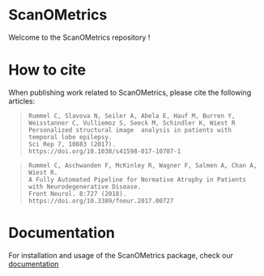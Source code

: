 # ScanOMetrics

Welcome to the ScanOMetrics repository !

How to cite
===========

When publishing work related to ScanOMetrics, please cite the following articles:

>     Rummel C, Slavova N, Seiler A, Abela E, Hauf M, Burren Y, Weisstanner C, Vulliemoz S, Seeck M, Schindler K, Wiest R
>     Personalized structural image  analysis in patients with temporal lobe epilepsy.
>     Sci Rep 7, 10883 (2017).
>     https://doi.org/10.1038/s41598-017-10707-1

>     Rummel C, Aschwanden F, McKinley R, Wagner F, Salmen A, Chan A, Wiest R.
>     A Fully Automated Pipeline for Normative Atrophy in Patients with Neurodegenerative Disease.
>     Front Neurol. 8:727 (2018).
>     https://doi.org/10.3389/fneur.2017.00727

Documentation
=============

For installation and usage of the ScanOMetrics package, check our [documentation](https://scanometrics.readthedocs.io/en/latest/)
